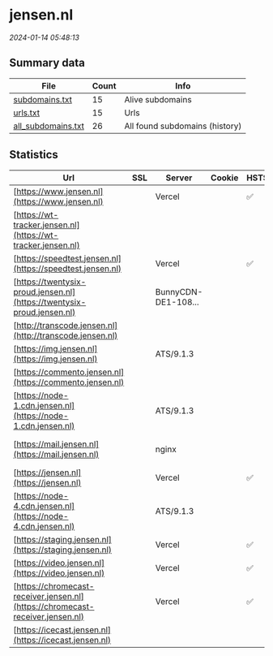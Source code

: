 # jensen.nl
*2024-01-14 05:48:13*
## Summary data
| File       | Count | Info |
|------------|-------|------|
|[subdomains.txt](/data/jensen.nl/subdomains.txt)|15|Alive subdomains|
|[urls.txt](/data/jensen.nl/urls.txt)|15|Urls|
|[all_subdomains.txt](/data/jensen.nl/all_subdomains.txt)|26|All found subdomains (history)|
## Statistics
| Url | SSL | Server | Cookie | HSTS | CSP | XFO | XXP | RP | Tech |Title |
|------------|-------|------|------|------|------|------|------|------|------|------|
|[https://www.jensen.nl](https://www.jensen.nl)| |Vercel| |:white_check_mark: | | | |:white_check_mark: |HSTS Vercel||
|[https://wt-tracker.jensen.nl](https://wt-tracker.jensen.nl)| || | | | | |:white_check_mark: |||
|[https://speedtest.jensen.nl](https://speedtest.jensen.nl)| |Vercel| |:white_check_mark: | | | |:white_check_mark: |HSTS Vercel|Jensen Speedtest|
|[https://twentysix-proud.jensen.nl](https://twentysix-proud.jensen.nl)| |BunnyCDN-DE1-108...| | | | | |:white_check_mark: |Bunny||
|[http://transcode.jensen.nl](http://transcode.jensen.nl)| || | | | | |:white_check_mark: |||
|[https://img.jensen.nl](https://img.jensen.nl)| |ATS/9.1.3| | | | | |:white_check_mark: |Apache Traffic S...||
|[https://commento.jensen.nl](https://commento.jensen.nl)| || | | | | |:white_check_mark: |||
|[https://node-1.cdn.jensen.nl](https://node-1.cdn.jensen.nl)| |ATS/9.1.3| | | | | |:white_check_mark: |Apache Traffic S...|Error|
|[https://mail.jensen.nl](https://mail.jensen.nl)| |nginx| | | | | |:white_check_mark: |Nginx|Web Server's Def...|
|[https://jensen.nl](https://jensen.nl)| |Vercel| |:white_check_mark: | | | |:white_check_mark: |Gatsby:5.11.0 HS...|Jensen - Het ech...|
|[https://node-4.cdn.jensen.nl](https://node-4.cdn.jensen.nl)| |ATS/9.1.3| | | | | |:white_check_mark: |Apache Traffic S...|Error|
|[https://staging.jensen.nl](https://staging.jensen.nl)| |Vercel| |:white_check_mark: | | | |:white_check_mark: |Gatsby:5.11.0 HS...|Jensen - Het ech...|
|[https://video.jensen.nl](https://video.jensen.nl)| |Vercel| |:white_check_mark: | | | |:white_check_mark: |HSTS Vercel|Inno Video|
|[https://chromecast-receiver.jensen.nl](https://chromecast-receiver.jensen.nl)| |Vercel| |:white_check_mark: | | | |:white_check_mark: |HSTS Vercel||
|[https://icecast.jensen.nl](https://icecast.jensen.nl)| || | | | | |:white_check_mark: |||